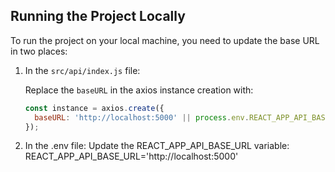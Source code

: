 ## Running the Project Locally

To run the project on your local machine, you need to update the base URL in two places:

1. In the `src/api/index.js` file:

   Replace the `baseURL` in the axios instance creation with:

   ```javascript
   const instance = axios.create({
     baseURL: 'http://localhost:5000' || process.env.REACT_APP_API_BASE_URL,
   });

2. In the .env file: Update the REACT_APP_API_BASE_URL variable:
   REACT_APP_API_BASE_URL='http://localhost:5000'
